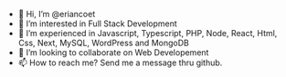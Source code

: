- 👋 Hi, I’m @eriancoet
- 👀 I’m interested in Full Stack Development
- 🌱 I’m experienced in Javascript, Typescript, PHP, Node, React, Html, Css, Next, MySQL, WordPress and MongoDB
- 💞️ I’m looking to collaborate on Web Developement
- 📫 How to reach me? Send me a message thru github.

<!---
eriancoet/eriancoet is a ✨ special ✨ repository because its `README.md` (this file) appears on your GitHub profile.
You can click the Preview link to take a look at your changes.
--->
